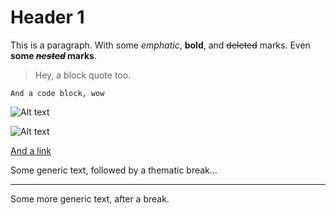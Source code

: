 # Header 1

This is a paragraph. With some _emphatic_, **bold**, and ~~deleted~~ marks. Even **some _~~nested~~_ marks**.

> Hey, a block quote too.

```
And a code block, wow
```

![Alt text](/path/to/img.jpg)

![Alt text](/path/to/img.jpg "Optional title")

[And a link](http://example.com)

Some generic text, followed by a thematic break...

* * *

Some more generic text, after a break.
